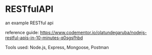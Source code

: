 # RESTfulAPI

an example RESTful api 

reference guide: https://www.codementor.io/olatundegaruba/nodejs-restful-apis-in-10-minutes-q0sgsfhbd

Tools used:
Node.js, Express, Mongoose, Postman
